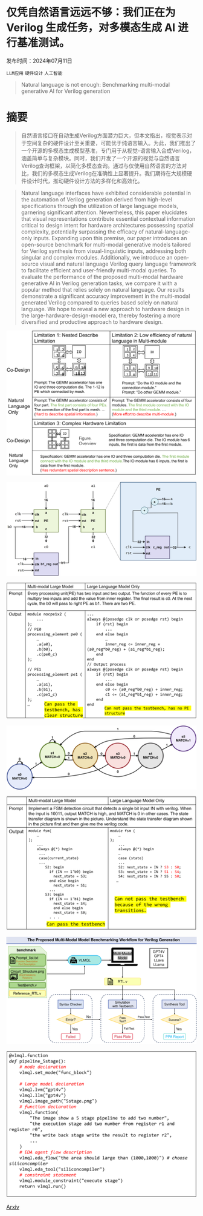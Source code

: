 # 仅凭自然语言远远不够：我们正在为 Verilog 生成任务，对多模态生成 AI 进行基准测试。

发布时间：2024年07月11日

`LLM应用` `硬件设计` `人工智能`

> Natural language is not enough: Benchmarking multi-modal generative AI for Verilog generation

# 摘要

> 自然语言接口在自动生成Verilog方面潜力巨大，但本文指出，视觉表示对于空间复杂的硬件设计至关重要，可能优于纯语言输入。为此，我们推出了一个开源的多模态生成模型基准，专门用于从视觉-语言输入合成Verilog，涵盖简单与复杂模块。同时，我们开发了一个开源的视觉与自然语言Verilog查询框架，以简化多模态查询。通过与仅使用自然语言的方法对比，我们的多模态生成Verilog在准确性上显著提升。我们期待在大规模硬件设计时代，推动硬件设计方法的多样化和高效化。

> Natural language interfaces have exhibited considerable potential in the automation of Verilog generation derived from high-level specifications through the utilization of large language models, garnering significant attention. Nevertheless, this paper elucidates that visual representations contribute essential contextual information critical to design intent for hardware architectures possessing spatial complexity, potentially surpassing the efficacy of natural-language-only inputs. Expanding upon this premise, our paper introduces an open-source benchmark for multi-modal generative models tailored for Verilog synthesis from visual-linguistic inputs, addressing both singular and complex modules. Additionally, we introduce an open-source visual and natural language Verilog query language framework to facilitate efficient and user-friendly multi-modal queries. To evaluate the performance of the proposed multi-modal hardware generative AI in Verilog generation tasks, we compare it with a popular method that relies solely on natural language. Our results demonstrate a significant accuracy improvement in the multi-modal generated Verilog compared to queries based solely on natural language. We hope to reveal a new approach to hardware design in the large-hardware-design-model era, thereby fostering a more diversified and productive approach to hardware design.

![仅凭自然语言远远不够：我们正在为 Verilog 生成任务，对多模态生成 AI 进行基准测试。](../../../paper_images/2407.08473/x1.png)

![仅凭自然语言远远不够：我们正在为 Verilog 生成任务，对多模态生成 AI 进行基准测试。](../../../paper_images/2407.08473/nocpe.png)

![仅凭自然语言远远不够：我们正在为 Verilog 生成任务，对多模态生成 AI 进行基准测试。](../../../paper_images/2407.08473/x2.png)

![仅凭自然语言远远不够：我们正在为 Verilog 生成任务，对多模态生成 AI 进行基准测试。](../../../paper_images/2407.08473/x3.png)

![仅凭自然语言远远不够：我们正在为 Verilog 生成任务，对多模态生成 AI 进行基准测试。](../../../paper_images/2407.08473/x4.png)

![仅凭自然语言远远不够：我们正在为 Verilog 生成任务，对多模态生成 AI 进行基准测试。](../../../paper_images/2407.08473/x5.png)

![仅凭自然语言远远不够：我们正在为 Verilog 生成任务，对多模态生成 AI 进行基准测试。](../../../paper_images/2407.08473/x6.png)

[Arxiv](https://arxiv.org/abs/2407.08473)